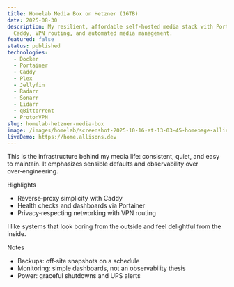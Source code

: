 ```yaml
---
title: Homelab Media Box on Hetzner (16TB)
date: 2025-08-30
description: My resilient, affordable self‑hosted media stack with Portainer,
  Caddy, VPN routing, and automated media management.
featured: false
status: published
technologies:
  - Docker
  - Portainer
  - Caddy
  - Plex
  - Jellyfin
  - Radarr
  - Sonarr
  - Lidarr
  - qBittorrent
  - ProtonVPN
slug: homelab-hetzner-media-box
image: /images/homelab/screenshot-2025-10-16-at-13-03-45-homepage-allie-cat-cinema.png
liveDemo: https://home.allisons.dev
---
```


This is the infrastructure behind my media life: consistent, quiet, and easy to maintain. It emphasizes sensible defaults and observability over over‑engineering.

Highlights

- Reverse‑proxy simplicity with Caddy
- Health checks and dashboards via Portainer
- Privacy‑respecting networking with VPN routing

I like systems that look boring from the outside and feel delightful from the inside.

Notes

- Backups: off‑site snapshots on a schedule
- Monitoring: simple dashboards, not an observability thesis
- Power: graceful shutdowns and UPS alerts
